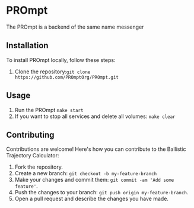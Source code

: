# PROmpt
The PROmpt is a backend of the same name messenger
## Installation
To install PROmpt locally, follow these steps:
1. Clone the repository:`git clone https://github.com/PROmptOrg/PROmpt.git`
## Usage
1. Run the PROmpt `make start`
2. If you want to stop all services and delete all volumes: `make clear`
## Contributing
Contributions are welcome! Here's how you can contribute to the Ballistic Trajectory Calculator:
1. Fork the repository.
2. Create a new branch: `git checkout -b my-feature-branch`
3. Make your changes and commit them: `git commit -am 'Add some feature'`.
4. Push the changes to your branch: `git push origin my-feature-branch`.
5. Open a pull request and describe the changes you have made.

